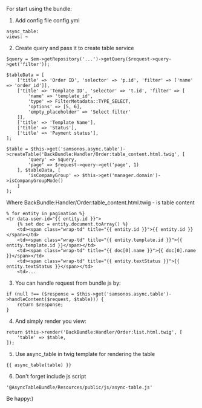 For start using the bundle:

1. Add config file config.yml

```
async_table:
views: ~
```

2. Create query and pass it to create table service

```
$query = $em->getRepository('...')->getQuery($request->query->get('filter'));

$tableData = [
    ['title' => 'Order ID', 'selector' => 'p.id', 'filter' => ['name' => 'order_id']],
    ['title' => 'Template ID', 'selector' => 't.id', 'filter' => [
        'name' => 'template_id',
        'type' => FilterMetadata::TYPE_SELECT,
        'options' => [5, 6],
        'empty_placeholder' => 'Select filter'
    ]],
    ['title' => 'Template Name'],
    ['title' => 'Status'],
    ['title' => 'Payment status'],
];

$table = $this->get('samsonos.async.table')->createTable('BackBundle:Handler/Order:table_content.html.twig', [
        'query' => $query,
        'page' => $request->query->get('page', 1)
    ], $tableData, [
        'isCompanyGroup' => $this->get('manager.domain')->isCompanyGroupMode()
    ]
);
```

Where BackBundle:Handler/Order:table_content.html.twig - is table content

```
% for entity in pagination %}
<tr data-user-id="{{ entity.id }}">
    {% set doc = entity.document.toArray() %}
    <td><span class="wrap-td" title="{{ entity.id }}">{{ entity.id }}</span></td>
    <td><span class="wrap-td" title="{{ entity.template.id }}">{{ entity.template.id }}</span></td>
    <td><span class="wrap-td" title="{{ doc[0].name }}">{{ doc[0].name }}</span></td>
    <td><span class="wrap-td" title="{{ entity.textStatus }}">{{ entity.textStatus }}</span></td>
    <td>...
```

3. You can handle request from bundle js by:

```
if (null !== ($response = $this->get('samsonos.async.table')->handleContent($request, $table))) {
    return $response;
}
```

4. And simply render you view:

```
return $this->render('BackBundle:Handler/Order:list.html.twig', [
    'table' => $table,
]);
```

5. Use async_table in twig template for rendering the table

```
{{ async_table(table) }}
```

6. Don't forget include js script

```
'@AsyncTableBundle/Resources/public/js/async-table.js'
```

Be happy:)
